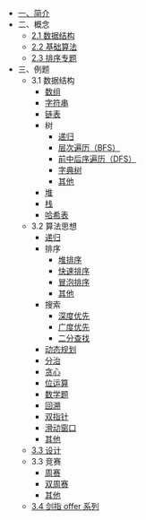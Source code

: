 * [一、简介](/)
* 二、概念
  * [2.1 数据结构](concept/data-structure/)
  * [2.2 基础算法](concept/base-algorithm/)
  * [2.3 排序专题](concept/sort/)
* 三、例题
  * 3.1 数据结构
    * [数组](data-structure/array/)
    * [字符串](data-structure/string/)
    * [链表](data-structure/linked_list/)
    * 树
      * [递归](data-structure/tree/recursion/)
      * [层次遍历（BFS）](data-structure/tree/bfs/)
      * [前中后序遍历（DFS）](data-structure/tree/dfs/)
      * [字典树](data-structure/tree/trie/)
      * [其他](data-structure/tree/other/)
    * [堆](data-structure/heap/)
    * [栈](data-structure/stack/)
    * [哈希表](data-structure/hash/)
  * 3.2 算法思想
    * [递归](algorithm/recursion/)
    * 排序
      * [堆排序](algorithm/sort/heap/)
      * [快速排序](algorithm/sort/quick/)
      * [冒泡排序](algorithm/sort/bubble/)
      * [其他](algorithm/sort/other/)
    * 搜索
      * [深度优先](algorithm/research/dfs/)
      * [广度优先](algorithm/research/bfs/)
      * [二分查找](algorithm/research/binary-search/)
    * [动态规划](algorithm/dynamic/)
    * [分治](algorithm/divide-and-conquer/)
    * [贪心](algorithm/greedy/)
    * [位运算](algorithm/bit/)
    * [数学题](algorithm/math/)
    * [回溯](algorithm/backtrack/)
    * [双指针](algorithm/double-pointer/)
    * [滑动窗口](algorithm/sliding-window/)
    * [其他](algorithm/other/)
  * [3.3 设计](design/README.md)
  * 3.3 竞赛
    * [周赛](weekly/)
    * [双周赛](biweekly/)
    * [其他](other/)
  * [3.4 剑指 offer 系列](offer/)